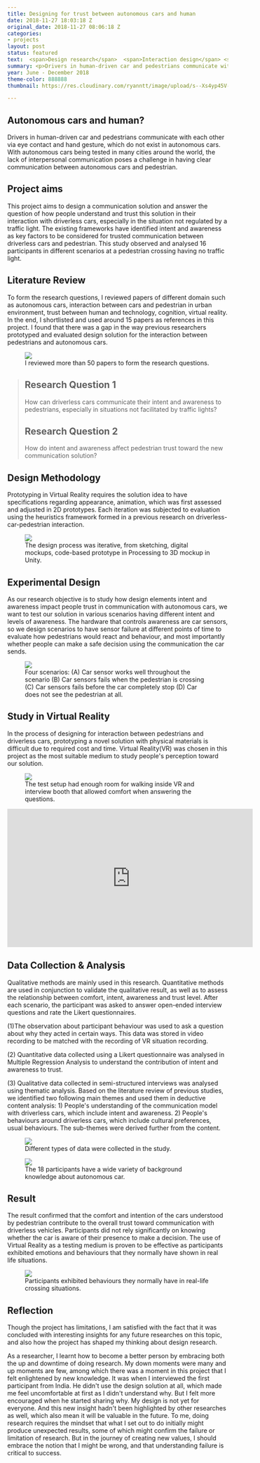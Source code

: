 ```yaml
---
title: Designing for trust between autonomous cars and human
date: 2018-11-27 18:03:18 Z
original_date: 2018-11-27 08:06:18 Z
categories:
- projects
layout: post
status: featured
text:  <span>Design research</span>  <span>Interaction design</span> <span>Interface design</span>
summary: <p>Drivers in human-driven car and pedestrians communicate with each other via eye contact and hand gesture, which do not exist in autonomous cars. With autonomous cars being tested in many cities around the world, the lack of interpersonal communication poses a challenge in having clear communication between autonomous cars and pedestrian.</p> <p>This project aims to design a communication solution and answer the question of how people understand and trust this solution in their interaction with driverless cars, especially in the situation not regulated by a traffic light.</p>
year: June - December 2018
theme-color: 888888
thumbnail: https://res.cloudinary.com/ryanntt/image/upload/s--Xs4yp45V--/c_fill,h_1082,w_1536/v1548480050/light-wave/light-wave-thumbnail.png

---
```


## Autonomous cars and human?

Drivers in human-driven car and pedestrians communicate with each other via eye contact and hand gesture, which do not exist in autonomous cars. With autonomous cars being tested in many cities around the world, the lack of interpersonal communication poses a challenge in having clear communication between autonomous cars and pedestrian.

## Project aims

This project aims to design a communication solution and answer the question of how people understand and trust this solution in their interaction with driverless cars, especially in the situation not regulated by a traffic light. The existing frameworks have identified intent and awareness as key factors to be considered for trusted communication between driverless cars and pedestrian. This study observed and analysed 16 participants in different scenarios at a pedestrian crossing having no traffic light.

## Literature Review

To form the research questions, I reviewed papers of different domain such as autonomous cars, interaction between cars and pedestrian in urban environment, trust between human and technology, cognition, virtual reality. In the end, I shortlisted and used around 15 papers as references in this project. I found that there was a gap in the way previous researchers prototyped and evaluated design solution for the interaction between pedestrians and autonomous cars.

<figure class="no-bg-color text-width">
    <img src="https://res.cloudinary.com/ryanntt/image/upload/s--qTZwLx3w--/c_scale,q_60,w_1150/v1546686210/light-wave/Literature-Review.png">
    <figcaption>I reviewed more than 50 papers to form the research questions.</figcaption>
</figure>

<div class="spacer-block-2"></div>
<blockquote class="highlighted full-width">
    <div class="spacer-block-1"></div>
    <h2 class="label">Research Question 1</h2>
    <p>How can driverless cars communicate their intent and awareness to pedestrians, especially in situations not facilitated by traffic lights?</p>
     <h2 class="label">Research Question 2</h2>
    <p>How do intent and awareness affect pedestrian trust toward the new communication solution?</p>
    <div class="spacer-block-1"></div>
</blockquote>
<div class="spacer-block-2"></div>

## Design Methodology

Prototyping in Virtual Reality requires the solution idea to have specifications regarding appearance, animation, which was first assessed and adjusted in 2D prototypes. Each iteration was subjected to evaluation using the heuristics framework formed in a previous research on driverless-car-pedestrian interaction.

<figure class="no-bg-color">
    <img src="https://res.cloudinary.com/ryanntt/image/upload/s--zIrebbhW--/c_scale,h_257,w_1155/v1546162372/light-wave/Iterative_Process.png">
    <figcaption>The design process was iterative, from sketching, digital mockups, code-based prototype in Processing to 3D mockup in Unity.</figcaption>
</figure>

<div class="spacer-block-2"></div>

## Experimental Design

As our research objective is to study how design elements intent and awareness impact people trust in communication with autonomous cars, we want to test our solution in various scenarios having different intent and levels of awareness. The hardware that controls awareness are car sensors, so we design scenarios to have sensor failure at different points of time to evaluate how pedestrians would react and behaviour, and most importantly whether people can make a safe decision using the communication the car sends.

<div class="spacer-block-1"></div>

<figure class="no-bg-color text-width">
    <img src="https://res.cloudinary.com/ryanntt/image/upload/s--rnHmFOzE--/c_scale,w_1150/v1546689476/light-wave/Experiment-Design.png">
    <figcaption>Four scenarios: (A) Car sensor works well throughout the scenario (B) Car sensors fails when the pedestrian is crossing (C) Car sensors fails before the car completely stop (D) Car does not see the pedestrian at all.</figcaption>
</figure>

## Study in Virtual Reality

In the process of designing for interaction between pedestrians and driverless cars, prototyping a novel solution with physical materials is difficult due to required cost and time. Virtual Reality(VR) was chosen in this project as the most suitable medium to study people's perception toward our solution.

<div class="spacer-block-1"></div>

<figure class="no-bg-color text-width">
    <img src="https://res.cloudinary.com/ryanntt/image/upload/s--vuqs4rW8--/c_scale,h_574,w_1300/v1546162365/light-wave/Experiment_Environment.png">
    <figcaption>The test setup had enough room for walking inside VR and interview booth that allowed comfort when answering the questions.</figcaption>
</figure>

<div class="spacer-block-2"></div>

<div class="my-video [vimeo, widescreen]">
    <iframe width="560" height="315" src="https://www.youtube.com/embed/S5N5-TtK4DA" frameborder="0" allow="accelerometer; encrypted-media; gyroscope; picture-in-picture" allowfullscreen></iframe>
</div>

<!-- <div class="my-video [vimeo, widescreen]">
    <iframe width="560" height="315" src="https://www.youtube.com//embed/videoseries?list=PL-kCG1y2NE9RBZv9enPFyi_J4P6HqNrsF&loop=1&autoplay=1&modestbranding=1" frameborder="0" allow="accelerometer; autoplay; encrypted-media; gyroscope; picture-in-picture" allowfullscreen></iframe>
</div> -->

<div class="spacer-block-2"></div>

## Data Collection & Analysis

Qualitative methods are mainly used in this research. Quantitative methods are used in conjunction to validate the qualitative result, as well as to assess the relationship between comfort, intent, awareness and trust level. After each scenario, the participant was asked to answer open-ended interview questions and rate the Likert questionnaires.

(1)The observation about participant behaviour was used to ask a question about why they acted in certain ways. This data was stored in video recording to be matched with the recording of VR situation recording.

(2) Quantitative data collected using a Likert questionnaire was analysed in Multiple Regression Analysis to understand the contribution of intent and awareness to trust.

(3) Qualitative data collected in semi-structured interviews was analysed using thematic
analysis. Based on the literature review of previous studies, we identified two following main themes and used them in deductive content analysis: 1) People's understanding of the communication model with driverless cars, which include intent and awareness. 2) People's behaviours around driverless cars, which include cultural preferences, usual behaviours. The sub-themes were derived further from the content.

<div class="spacer-block-1"></div>

<figure class="no-bg-color text-width">
    <img src="https://res.cloudinary.com/ryanntt/image/upload/s--ijSRYuM2--/c_scale,h_619,w_1150/v1546162374/light-wave/Official_Experiment.png">
    <figcaption>Different types of data were collected in the study.</figcaption>
</figure>

<div class="spacer-block-2"></div>

<div class="spacer-block-1"></div>

<figure class="no-bg-color text-width">
    <img src="https://res.cloudinary.com/ryanntt/image/upload/s--o881UbsI--/c_scale,h_301,w_650/v1546773545/light-wave/Demographics.png">
    <figcaption>The 18 participants have a wide variety of background knowledge about autonomous car.</figcaption>
</figure>

<div class="spacer-block-2"></div>

## Result

The result confirmed that the comfort and intention of the cars understood by pedestrian contribute to the overall trust toward communication with driverless vehicles. Participants did not rely significantly on knowing whether the car is aware of their presence to make a decision. The use of Virtual Reality as a testing medium is proven to be effective as participants exhibited emotions and behaviours that they normally have shown in real life situations.

<figure class="no-bg-color text-width">
    <img src="https://res.cloudinary.com/ryanntt/image/upload/s--yylWKt9l--/v1546692777/light-wave/Study_Footage.gif">
    <figcaption>Participants exhibited behaviours they normally have in real-life crossing situations.</figcaption>
</figure>


## Reflection

Though the project has limitations, I am satisfied with the fact that it was concluded with interesting insights for any future researches on this topic, and also how the project has shaped my thinking about design research.

As a researcher, I learnt how to become a better person by embracing both the up and downtime of doing research. My down moments were many and up moments are few, among which there was a moment in this project that I felt enlightened by new knowledge. It was when I interviewed the first participant from India. He didn't use the design solution at all, which made me feel uncomfortable at first as I didn't understand why. But I felt more encouraged when he started sharing why. My design is not yet for everyone. And this new insight hadn't been highlighted by other researches as well, which also mean it will be valuable in the future. To me, doing research requires the mindset that what I set out to do initially might produce unexpected results, some of which might confirm the failure or limitation of research. But in the journey of creating new values, I should embrace the notion that I might be wrong, and that understanding failure is critical to success.